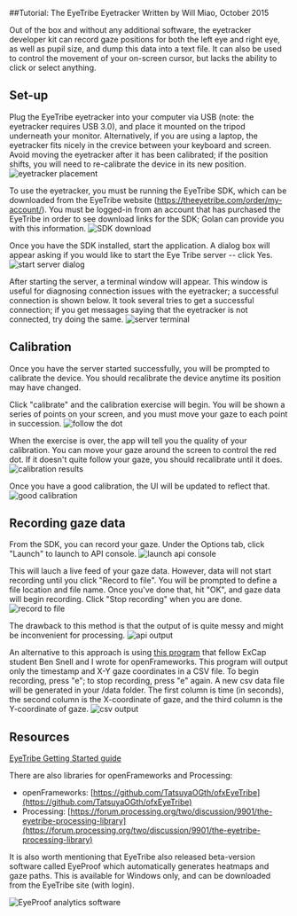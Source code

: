 ##Tutorial: The EyeTribe Eyetracker
Written by Will Miao, October 2015

Out of the box and without any additional software, the eyetracker developer kit can record gaze positions for both the left eye and right eye, as well as pupil size, and dump this data into a text file. It can also be used to control the movement of your on-screen cursor, but lacks the ability to click or select anything.

## Set-up
Plug the EyeTribe eyetracker into your computer via USB (note: the eyetracker requires USB 3.0), and place it mounted on the tripod underneath your monitor. Alternatively, if you are using a laptop, the eyetracker fits nicely in the crevice between your keyboard and screen. Avoid moving the eyetracker after it has been calibrated; if the position shifts, you will need to re-calibrate the device in its new position.
![eyetracker placement](assets/s2000.png)


To use the eyetracker, you must be running the EyeTribe SDK, which can be downloaded from the EyeTribe website (https://theeyetribe.com/order/my-account/). You must be logged-in from an account that has purchased the EyeTribe in order to see download links for the SDK; Golan can provide you with this information.
![SDK download](assets/5jrDUeP.png)


Once you have the SDK installed, start the application. A dialog box will appear asking if you would like to start the Eye Tribe server -- click Yes. 
![start server dialog](assets/Hil49do.png)


After starting the server, a terminal window will appear. This window is useful for diagnosing connection issues with the eyetracker; a successful connection is shown below. It took several tries to get a successful connection; if you get messages saying that the eyetracker is not connected, try doing the same.
![server terminal](assets/yiB7DbN.png)


## Calibration
Once you have the server started successfully, you will be prompted to calibrate the device. You should recalibrate the device anytime its position may have changed.

Click "calibrate" and the calibration exercise will begin. You will be shown a series of points on your screen, and you must move your gaze to each point in succession.
![follow the dot](assets/TPcVcJx.png)


When the exercise is over, the app will tell you the quality of your calibration. You can move your gaze around the screen to control the red dot. If it doesn't quite follow your gaze, you should recalibrate until it does.
![calibration results](assets/evazzluation-real_minimized.jpg)


Once you have a good calibration, the UI will be updated to reflect that.
![good calibration](assets/mhx2jOe.png)


## Recording gaze data
From the SDK, you can record your gaze. Under the Options tab, click "Launch" to launch to API console.
![launch api console](assets/RbJVKFn.png)


This will lauch a live feed of your gaze data. However, data will not start recording until you click "Record to file". You will be prompted to define a file location and file name. Once you've done that, hit "OK", and gaze data will begin recording. Click "Stop recording" when you are done.
![record to file](assets/Zc6n5P8.png)


The drawback to this method is that the output of is quite messy and might be inconvenient for processing. 
![api output](http://i.imgur.com/040ndPJ.png)


An alternative to this approach is using [this program](https://github.com/willzmiao/projects/tree/master/EyeTribe%20Gaze%20Recorder) that fellow ExCap student Ben Snell and I wrote for openFrameworks. This program will output only the timestamp and X-Y gaze coordinates in a CSV file. To begin recording, press "e"; to stop recording, press "e" again. A new csv data file will be generated in your /data folder. The first column is time (in seconds), the second column is the X-coordinate of gaze, and the third column is the Y-coordinate of gaze.
![csv output](assets/t8vaOLT.png)


## Resources
[EyeTribe Getting Started guide](http://dev.theeyetribe.com/start/)

There are also libraries for openFrameworks and Processing:
* openFrameworks: [https://github.com/TatsuyaOGth/ofxEyeTribe](https://github.com/TatsuyaOGth/ofxEyeTribe)
* Processing: [https://forum.processing.org/two/discussion/9901/the-eyetribe-processing-library](https://forum.processing.org/two/discussion/9901/the-eyetribe-processing-library)


It is also worth mentioning that EyeTribe also released beta-version software called EyeProof which automatically generates heatmaps and gaze paths. This is available for Windows only, and can be downloaded from the EyeTribe site (with login).

![EyeProof analytics software](assets/6EZTRMW.png)




